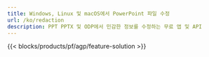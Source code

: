 ```yaml
---
title: Windows, Linux 및 macOS에서 PowerPoint 파일 수정
url: /ko/redaction
description: PPT PPTX 및 ODP에서 민감한 정보를 수정하는 무료 앱 및 API
---
```


{{< blocks/products/pf/agp/feature-solution >}} 

